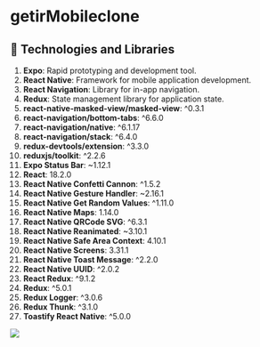 # getirMobileclone






## 🔧 Technologies and Libraries

1. **Expo**: Rapid prototyping and development tool.
2. **React Native**: Framework for mobile application development.
3. **React Navigation**: Library for in-app navigation.
4. **Redux**: State management library for application state.
5. **react-native-masked-view/masked-view**: ^0.3.1
6. **react-navigation/bottom-tabs**: ^6.6.0
7. **react-navigation/native**: ^6.1.17
8. **react-navigation/stack**: ^6.4.0
9. **redux-devtools/extension**: ^3.3.0
10. **reduxjs/toolkit**: ^2.2.6
11. **Expo Status Bar**: ~1.12.1
12. **React**: 18.2.0
13. **React Native Confetti Cannon**: ^1.5.2
14. **React Native Gesture Handler**: ~2.16.1
15. **React Native Get Random Values**: ^1.11.0
16. **React Native Maps**: 1.14.0
17. **React Native QRCode SVG**: ^6.3.1
18. **React Native Reanimated**: ~3.10.1
19. **React Native Safe Area Context**: 4.10.1
20. **React Native Screens**: 3.31.1
21. **React Native Toast Message**: ^2.2.0
22. **React Native UUID**: ^2.0.2
23. **React Redux**: ^9.1.2
24. **Redux**: ^5.0.1
25. **Redux Logger**: ^3.0.6
26. **Redux Thunk**: ^3.1.0
27. **Toastify React Native**: ^5.0.0



 <img src="./getirGif.gif"  />
